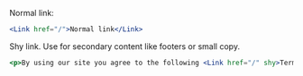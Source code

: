 Normal link:

```jsx
<Link href="/">Normal link</Link>
```

Shy link. Use for secondary content like footers or small copy.

```jsx
<p>By using our site you agree to the following <Link href="/" shy>Terms of Service</Link>.</p>
```
